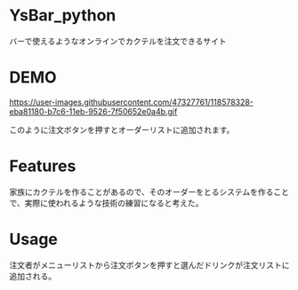 # YsBar_python
バーで使えるようなオンラインでカクテルを注文できるサイト
# DEMO
https://user-images.githubusercontent.com/47327761/118578328-eba81180-b7c6-11eb-9526-7f50652e0a4b.gif

このように注文ボタンを押すとオーダーリストに追加されます。

# Features
家族にカクテルを作ることがあるので、そのオーダーをとるシステムを作ることで、実際に使われるような技術の練習になると考えた。

# Usage
注文者がメニューリストから注文ボタンを押すと選んだドリンクが注文リストに追加される。
